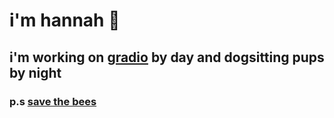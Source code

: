 # i'm hannah 🐶 

## i'm working on [gradio](https://github.com/gradio-app/gradio) by day and dogsitting pups by night

### p.s [save the bees](https://savebees.org/)
